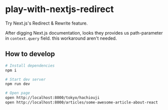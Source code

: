 # play-with-nextjs-redirect
Try Next.js's Redirect &amp; Rewrite feature.

After digging Next.js documentation, looks they provides us path-parameter in `context.query` field. this workaround aren't needed.

## How to develop

```bash
# Install dependencies
npm i

# Start dev server
npm run dev

# Open page
open http://localhost:8000/tokyo/hachiouji
open http://localhost:8000/articles/some-awesome-article-about-react
```
